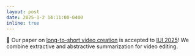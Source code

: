 ```yaml
---
layout: post
date: 2025-1-2 14:11:00-0400
inline: true
---
```


📄 Our paper on [long-to-short video creation](https://minahuh.com/publications/) is accepted to [IUI 2025](https://iui.acm.org/2025/)! We combine extractive and abstractive summarization for video editing. 